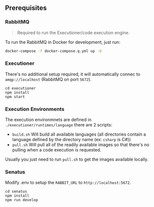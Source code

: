 ## Prerequisites

### RabbitMQ


> Required to run the Executioner/code execution engine.

To run the RabbitMQ in Docker for development, just run:

```bash
docker-compose -f docker-compose.q.yml up -d
```

### Executioner

There's no additional setup required, it will automatically connec to `amqp://localhost` (RabbitMQ on port `5672`).

```
cd executioner
npm install
npm start
```


### Execution Environments

The execution environmnets are defined in `./executioner/runtimes/language` there are 2 scripts:

- `build.sh` Will build all available languages (all directories contain a language defined by the directory name (ex: `csharp` is C#))
- `pull.sh` Will pull all of the readily available images so that there's no pulling when a code execution is requested.

Usually you just need to run `pull.sh` to get the images available locally.

### Senatus
Modify .env to setup the `RABBIT_URL` to `http://localhost:5672`.

```
cd senatus
npm install
npm run develop
```